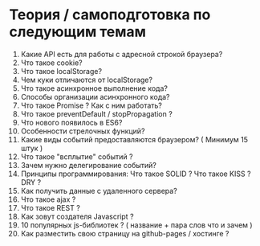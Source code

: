 # Теория / самоподготовка по следующим темам

 1. Какие API есть для работы с адресной строкой браузера?
 2. Что такое cookie?
 3. Что такое localStorage?
 4. Чем куки отличаются от localStorage?
 5. Что такое асинхронное выполнение кода?
 6. Способы организации асинхронного кода?
 7. Что такое Promise ? Как с ним работать?
 8. Что такое preventDefault / stopPropagation ?
 9. Что нового появилось в ES6?
 10. Особенности стрелочных функций?
 11. Какие виды событий предоставляются браузером? ( Минимум 15 штук )
 12. Что такое "всплытие" событий ?
 13. Зачем нужно делегирование событий?
 14. Принципы программирования: Что такое SOLID ? Что такое KISS ? DRY ?
 15. Как получить данные с удаленного сервера?
 16. Что такое ajax ?
 17. Что такое REST ?
 18. Как зовут создателя Javascript ?
 19. 10 популярных js-библиотек ? ( название + пара слов что и зачем )
 20. Как разместить свою страницу на github-pages / хостинге ?